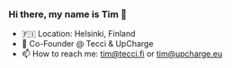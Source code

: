 ### Hi there, my name is Tim 👋

- 🇫🇮 Location: Helsinki, Finland
- 🔭 Co-Founder @ Tecci & UpCharge
- 📫 How to reach me: tim@tecci.fi or tim@upcharge.eu

<!--
**timborovkov/timborovkov** is a ✨ _special_ ✨ repository because its `README.md` (this file) appears on your GitHub profile.

Here are some ideas to get you started:

- 🔭 I’m currently working on ...
- 🌱 I’m currently learning ...
- 👯 I’m looking to collaborate on ...
- 🤔 I’m looking for help with ...
- 💬 Ask me about ...
- 📫 How to reach me: ...
- 😄 Pronouns: ...
- ⚡ Fun fact: ...
-->
